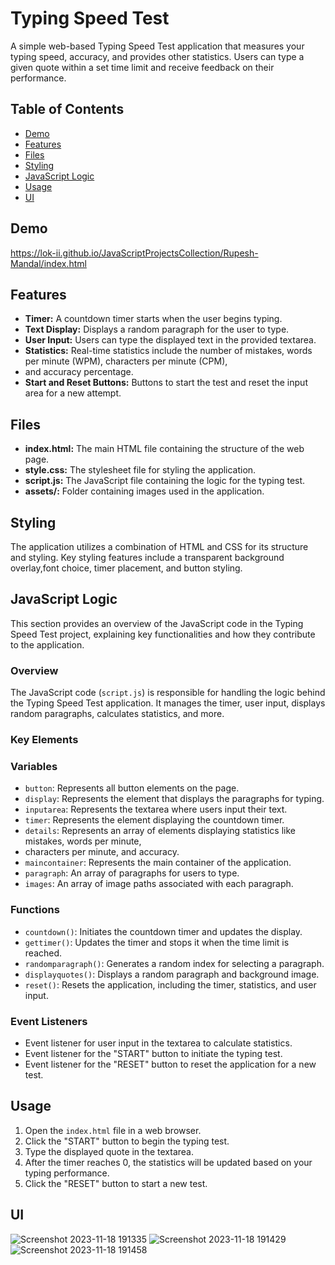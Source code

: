 # Typing Speed Test

A simple web-based Typing Speed Test application that measures your typing speed, accuracy, and provides other statistics.
Users can type a given quote within a set time limit and receive feedback on their performance.

## Table of Contents

- [Demo](#demo)
- [Features](#features)
- [Files](#files)
- [Styling](#styling)
- [JavaScript Logic](#javascript-logic)
- [Usage](#usage)
- [UI](#ui)


## Demo

https://lok-ii.github.io/JavaScriptProjectsCollection/Rupesh-Mandal/index.html

## Features

- **Timer:** A countdown timer starts when the user begins typing.
- **Text Display:** Displays a random paragraph for the user to type.
- **User Input:** Users can type the displayed text in the provided textarea.
- **Statistics:** Real-time statistics include the number of mistakes, words per minute (WPM), characters per minute (CPM),
- and accuracy percentage.
- **Start and Reset Buttons:** Buttons to start the test and reset the input area for a new attempt.

## Files

- **index.html:** The main HTML file containing the structure of the web page.
- **style.css:** The stylesheet file for styling the application.
- **script.js:** The JavaScript file containing the logic for the typing test.
- **assets/:** Folder containing images used in the application.

## Styling

The application utilizes a combination of HTML and CSS for its structure and styling. Key styling features
include a transparent background overlay,font choice, timer placement, and button styling.

## JavaScript Logic

This section provides an overview of the JavaScript code in the Typing Speed Test project, explaining key functionalities 
and how they contribute to the application.

### Overview

The JavaScript code (`script.js`) is responsible for handling the logic behind the Typing Speed Test application.
It manages the timer, user input, displays random paragraphs, calculates statistics, and more.

### Key Elements

### Variables

- `button`: Represents all button elements on the page.
- `display`: Represents the element that displays the paragraphs for typing.
- `inputarea`: Represents the textarea where users input their text.
- `timer`: Represents the element displaying the countdown timer.
- `details`: Represents an array of elements displaying statistics like mistakes, words per minute,
-  characters per minute, and accuracy.
- `maincontainer`: Represents the main container of the application.
- `paragraph`: An array of paragraphs for users to type.
- `images`: An array of image paths associated with each paragraph.

### Functions

- `countdown()`: Initiates the countdown timer and updates the display.
- `gettimer()`: Updates the timer and stops it when the time limit is reached.
- `randomparagraph()`: Generates a random index for selecting a paragraph.
- `displayquotes()`: Displays a random paragraph and background image.
- `reset()`: Resets the application, including the timer, statistics, and user input.

### Event Listeners

- Event listener for user input in the textarea to calculate statistics.
- Event listener for the "START" button to initiate the typing test.
- Event listener for the "RESET" button to reset the application for a new test.

## Usage

1. Open the `index.html` file in a web browser.
2. Click the "START" button to begin the typing test.
3. Type the displayed quote in the textarea.
4. After the timer reaches 0, the statistics will be updated based on your typing performance.
5. Click the "RESET" button to start a new test.


## UI

![Screenshot 2023-11-18 191335](https://github.com/Lok-ii/JavaScriptProjectsCollection/assets/69234169/81c2ca2c-c29d-4fca-8bad-9e564d941f01)
![Screenshot 2023-11-18 191429](https://github.com/Lok-ii/JavaScriptProjectsCollection/assets/69234169/aed35e74-e2fd-48f4-acf8-7dfc88f3380f)
![Screenshot 2023-11-18 191458](https://github.com/Lok-ii/JavaScriptProjectsCollection/assets/69234169/a4e28c98-ed52-4653-b0cd-43ff4f867fed)


   
